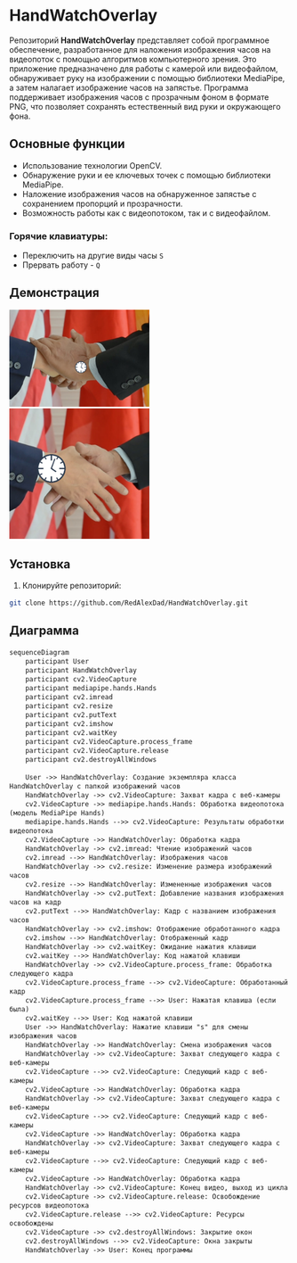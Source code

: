# HandWatchOverlay

Репозиторий **HandWatchOverlay** представляет собой программное обеспечение, разработанное для наложения изображения
часов на видеопоток с помощью алгоритмов компьютерного зрения. Это приложение предназначено для работы с камерой или
видеофайлом, обнаруживает руку на изображении с помощью библиотеки MediaPipe, а затем налагает изображение часов на
запястье. Программа поддерживает изображения часов с прозрачным фоном в формате PNG, что позволяет сохранять
естественный вид руки и окружающего фона.

## Основные функции

- Использование технологии OpenCV.
- Обнаружение руки и ее ключевых точек с помощью библиотеки MediaPipe.
- Наложение изображения часов на обнаруженное запястье с сохранением пропорций и прозрачности.
- Возможность работы как с видеопотоком, так и с видеофайлом.

### Горячие клавиатуры:

- Переключить на другие виды часы `S`
- Прервать работу - `Q`

## Демонстрация

<img src="images/img.png" alt="img.png" width="50%" height="50%">
<img src="images/img_1.png" alt="img_1.png" width="50%" height="50%">

## Установка

1. Клонируйте репозиторий:

```bash
git clone https://github.com/RedAlexDad/HandWatchOverlay.git
```

## Диаграмма
```mermaid
sequenceDiagram
    participant User
    participant HandWatchOverlay
    participant cv2.VideoCapture
    participant mediapipe.hands.Hands
    participant cv2.imread
    participant cv2.resize
    participant cv2.putText
    participant cv2.imshow
    participant cv2.waitKey
    participant cv2.VideoCapture.process_frame
    participant cv2.VideoCapture.release
    participant cv2.destroyAllWindows

    User ->> HandWatchOverlay: Создание экземпляра класса HandWatchOverlay с папкой изображений часов
    HandWatchOverlay ->> cv2.VideoCapture: Захват кадра с веб-камеры
    cv2.VideoCapture ->> mediapipe.hands.Hands: Обработка видеопотока (модель MediaPipe Hands)
    mediapipe.hands.Hands -->> cv2.VideoCapture: Результаты обработки видеопотока
    cv2.VideoCapture ->> HandWatchOverlay: Обработка кадра
    HandWatchOverlay ->> cv2.imread: Чтение изображений часов
    cv2.imread -->> HandWatchOverlay: Изображения часов
    HandWatchOverlay ->> cv2.resize: Изменение размера изображений часов
    cv2.resize -->> HandWatchOverlay: Измененные изображения часов
    HandWatchOverlay ->> cv2.putText: Добавление названия изображения часов на кадр
    cv2.putText -->> HandWatchOverlay: Кадр с названием изображения часов
    HandWatchOverlay ->> cv2.imshow: Отображение обработанного кадра
    cv2.imshow -->> HandWatchOverlay: Отображенный кадр
    HandWatchOverlay ->> cv2.waitKey: Ожидание нажатия клавиши
    cv2.waitKey -->> HandWatchOverlay: Код нажатой клавиши
    HandWatchOverlay ->> cv2.VideoCapture.process_frame: Обработка следующего кадра
    cv2.VideoCapture.process_frame -->> cv2.VideoCapture: Обработанный кадр
    cv2.VideoCapture.process_frame -->> User: Нажатая клавиша (если была)
    cv2.waitKey -->> User: Код нажатой клавиши
    User ->> HandWatchOverlay: Нажатие клавиши "s" для смены изображения часов
    HandWatchOverlay ->> HandWatchOverlay: Смена изображения часов
    HandWatchOverlay ->> cv2.VideoCapture: Захват следующего кадра с веб-камеры
    cv2.VideoCapture -->> cv2.VideoCapture: Следующий кадр с веб-камеры
    cv2.VideoCapture ->> HandWatchOverlay: Обработка кадра
    HandWatchOverlay ->> cv2.VideoCapture: Захват следующего кадра с веб-камеры
    cv2.VideoCapture -->> cv2.VideoCapture: Следующий кадр с веб-камеры
    cv2.VideoCapture ->> HandWatchOverlay: Обработка кадра
    HandWatchOverlay ->> cv2.VideoCapture: Захват следующего кадра с веб-камеры
    cv2.VideoCapture -->> cv2.VideoCapture: Следующий кадр с веб-камеры
    cv2.VideoCapture ->> HandWatchOverlay: Обработка кадра
    HandWatchOverlay ->> cv2.VideoCapture: Конец видео, выход из цикла
    cv2.VideoCapture ->> cv2.VideoCapture.release: Освобождение ресурсов видеопотока
    cv2.VideoCapture.release -->> cv2.VideoCapture: Ресурсы освобождены
    cv2.VideoCapture ->> cv2.destroyAllWindows: Закрытие окон
    cv2.destroyAllWindows -->> cv2.VideoCapture: Окна закрыты
    HandWatchOverlay ->> User: Конец программы
```
